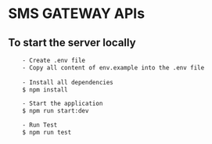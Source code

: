 # SMS GATEWAY APIs

## To start the server locally


```bash
    - Create .env file 
    - Copy all content of env.example into the .env file
 
    - Install all dependencies
    $ npm install

    - Start the application
    $ npm run start:dev

    - Run Test
    $ npm run test
```
